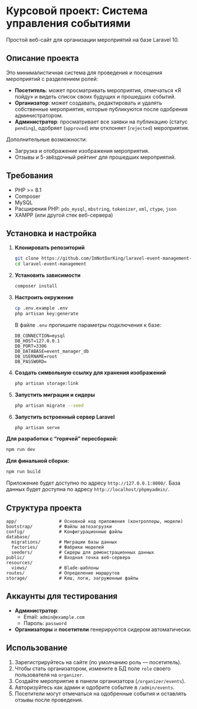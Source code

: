 # Курсовой проект: Система управления событиями

Простой веб-сайт для организации мероприятий на базе Laravel 10.

## Описание проекта

Это минималистичная система для проведения и посещения мероприятий с разделением ролей:

- **Посетитель**: может просматривать мероприятия, отмечаться «Я пойду» и видеть список своих будущих и прошедших событий.
- **Организатор**: может создавать, редактировать и удалять собственные мероприятия, которые публикуются после одобрения администратором.
- **Администратор**: просматривает все заявки на публикацию (статус `pending`), одобряет (`approved`) или отклоняет (`rejected`) мероприятия.

Дополнительные возможности:
- Загрузка и отображение изображения мероприятия.
- Отзывы и 5-звёздочный рейтинг для прошедших мероприятий.

## Требования

- PHP >= 8.1
- Composer
- MySQL
- Расширения PHP: `pdo_mysql`, `mbstring`, `tokenizer`, `xml`, `ctype`, `json`
- XAMPP (или другой стек веб-сервера)

## Установка и настройка

1. **Клонировать репозиторий**
   ```bash
   git clone https://github.com/ImNotDarKing/laravel-event-management-system
   cd laravel-event-management
   ```

2. **Установить зависимости**
   ```bash
   composer install
   ```

3. **Настроить окружение**
   ```bash
   cp .env.example .env
   php artisan key:generate
   ```
   В файле `.env` пропишите параметры подключения к базе:
   ```env
   DB_CONNECTION=mysql
   DB_HOST=127.0.0.1
   DB_PORT=3306
   DB_DATABASE=event_manager_db
   DB_USERNAME=root
   DB_PASSWORD=
   ```

4. **Создать символьную ссылку для хранения изображений**
   ```bash
   php artisan storage:link
   ```

5. **Запустить миграции и сидеры**
   ```bash
   php artisan migrate --seed
   ```

6. **Запустить встроенный сервер Laravel**
   ```bash
   php artisan serve
   ```

**Для разработки с “горячей” пересборкой:**
```bash
npm run dev
```
**Для финальной сборки:**
```bash
npm run build
```

Приложение будет доступно по адресу `http://127.0.0.1:8000/`.
База данных будет доступна по адресу `http://localhost/phpmyadmin/`.

## Структура проекта

```
app/                # Основной код приложения (контроллеры, модели)
bootstrap/          # Файлы автозагрузки
config/             # Конфигурационные файлы
database/
  migrations/       # Миграции базы данных
  factories/        # Фабрики моделей
  seeders/          # Сидеры для демонстрационных данных
public/             # Входная точка веб-сервера
resources/
  views/            # Blade-шаблоны
routes/             # Определение маршрутов
storage/            # Кеш, логи, загруженные файлы
```

## Аккаунты для тестирования

- **Администратор**:
  - Email: `admin@example.com`
  - Пароль: `password`
- **Организаторы** и **посетители** генерируются сидером автоматически.

## Использование

1. Зарегистрируйтесь на сайте (по умолчанию роль — посетитель).
2. Чтобы стать организатором, измените в БД поле `role` своего пользователя на `organizer`.
3. Создайте мероприятие в панели организатора (`/organizer/events`).
4. Авторизуйтесь как админ и одобрите событие в `/admin/events`.
5. Посетители могут отмечаться на одобренные события и оставлять отзывы после проведения.



